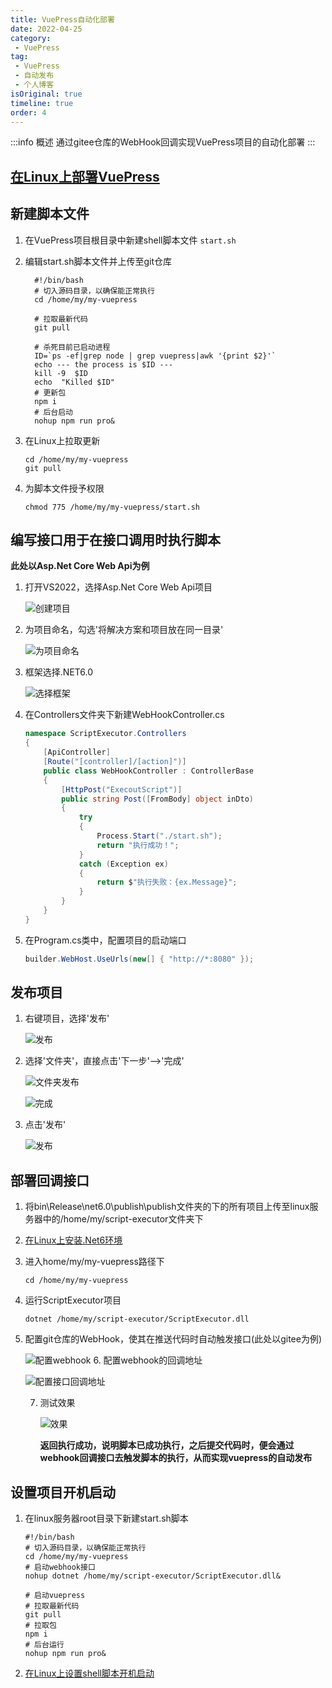 ```yaml
---
title: VuePress自动化部署
date: 2022-04-25
category:
 - VuePress
tag: 
 - VuePress
 - 自动发布
 - 个人博客
isOriginal: true
timeline: true
order: 4
---
```

:::info 概述
通过gitee仓库的WebHook回调实现VuePress项目的自动化部署
:::

<!-- more -->

## [在Linux上部署VuePress](/docs/about-this-website/vuepress-release.md)

## 新建脚本文件

1. 在VuePress项目根目录中新建shell脚本文件 `start.sh`
2. 编辑start.sh脚本文件并上传至git仓库

   ```shell
     #!/bin/bash
     # 切入源码目录，以确保能正常执行
     cd /home/my/my-vuepress

     # 拉取最新代码
     git pull

     # 杀死目前已启动进程
     ID=`ps -ef|grep node | grep vuepress|awk '{print $2}'`
     echo --- the process is $ID ---
     kill -9  $ID
     echo  "Killed $ID"
     # 更新包
     npm i
     # 后台启动
     nohup npm run pro&
   ```
3. 在Linux上拉取更新

   ```shell
   cd /home/my/my-vuepress
   git pull
   ```
4. 为脚本文件授予权限

   ```shell
   chmod 775 /home/my/my-vuepress/start.sh
   ```

## 编写接口用于在接口调用时执行脚本

**此处以Asp.Net Core Web Api为例**

1. 打开VS2022，选择Asp.Net Core Web Api项目

   ![创建项目](./image/vuepress-auto-release/1650815065456.png "创建项目")
2. 为项目命名，勾选'将解决方案和项目放在同一目录'

   ![为项目命名](./image/vuepress-auto-release/1650815121716.png "为项目命名")
3. 框架选择.NET6.0

   ![选择框架](./image/vuepress-auto-release/1650815644534.png "选择框架")
4. 在Controllers文件夹下新建WebHookController.cs

   ```c#
   namespace ScriptExecutor.Controllers
   {
       [ApiController]
       [Route("[controller]/[action]")]
       public class WebHookController : ControllerBase
       {
           [HttpPost("ExecoutScript")]
           public string Post([FromBody] object inDto)
           {
               try
               {
                   Process.Start("./start.sh");
                   return "执行成功！";
               }
               catch (Exception ex)
               {
                   return $"执行失败：{ex.Message}";
               }
           }
       }
   }
   ```
5. 在Program.cs类中，配置项目的启动端口

   ```c#
   builder.WebHost.UseUrls(new[] { "http://*:8080" });
   ```

## 发布项目

1. 右键项目，选择'发布'

   ![发布](./image/vuepress-auto-release/1650816202369.png "发布")
2. 选择'文件夹'，直接点击'下一步'——>'完成'

   ![文件夹发布](./image/vuepress-auto-release/1650816306998.png "文件夹发布")

   ![完成](./image/vuepress-auto-release/1650816400767.png "完成")
3. 点击'发布'

   ![发布](./image/vuepress-auto-release/1650816444025.png "发布")

## 部署回调接口

1. 将bin\Release\net6.0\publish\publish文件夹的下的所有项目上传至linux服务器中的/home/my/script-executor文件夹下
2. [在Linux上安装.Net6环境](/docs/linux/installation-dotnet.md)
3. 进入home/my/my-vuepress路径下

   ```shell
   cd /home/my/my-vuepress
   ```
4. 运行ScriptExecutor项目

   ```shell
   dotnet /home/my/script-executor/ScriptExecutor.dll
   ```
5. 配置git仓库的WebHook，使其在推送代码时自动触发接口(此处以gitee为例)

   ![配置webhook](./image/vuepress-auto-release/1650817147035.png "配置webhook")
   6. 配置webhook的回调地址

   ![配置接口回调地址](./image/vuepress-auto-release/1650817330415.png "配置回调地址")

   7. 测试效果

      ![效果](./image/vuepress-auto-release/1650817479415.png "效果")

      **返回执行成功，说明脚本已成功执行，之后提交代码时，便会通过webhook回调接口去触发脚本的执行，从而实现vuepress的自动发布**

## 设置项目开机启动

1. 在linux服务器root目录下新建start.sh脚本

   ```shell
   #!/bin/bash
   # 切入源码目录，以确保能正常执行
   cd /home/my/my-vuepress
   # 启动webhook接口
   nohup dotnet /home/my/script-executor/ScriptExecutor.dll&

   # 启动vuepress
   # 拉取最新代码
   git pull
   # 拉取包
   npm i
   # 后台运行
   nohup npm run pro&

   ```
2. [在Linux上设置shell脚本开机启动](/docs/linux/boot-up-script.md)
